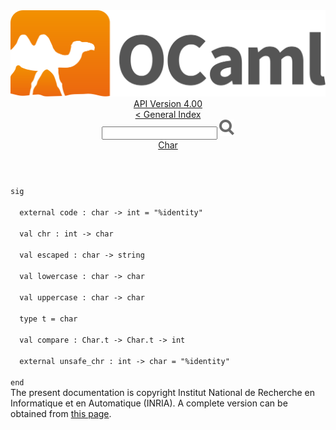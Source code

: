 <!-- ((! set title API !)) ((! set documentation !)) ((! set api !)) ((! set nobreadcrumb !)) -->
<div class="api"><header><nav class="toc brand"><a class="brand" href="https://ocaml.org/"><img src="colour-logo-gray.svg" class="svg" alt="OCaml"></a></nav><nav class="toc"><div class="toc_version"><a href="/docs" id="version-select">API Version 4.00</a></div><a href="index.html">&lt; General Index</a><div class="api_search"><input type="text" name="apisearch" id="api_search" oninput="mySearch(false);" onkeypress="this.oninput();" onclick="this.oninput();" onpaste="this.oninput();">
<img src="search_icon.svg" alt="Search" class="svg" onclick="mySearch(false)"></div>
<div id="search_results"></div><div class="toc_title"><a href="Char.html">Char</a></div><ul></ul></nav></header>
<code class="code"><span class="keyword">sig</span><br>
&nbsp;&nbsp;<span class="keyword">external</span>&nbsp;code&nbsp;:&nbsp;char&nbsp;<span class="keywordsign">-&gt;</span>&nbsp;int&nbsp;=&nbsp;<span class="string">"%identity"</span><br>
&nbsp;&nbsp;<span class="keyword">val</span>&nbsp;chr&nbsp;:&nbsp;int&nbsp;<span class="keywordsign">-&gt;</span>&nbsp;char<br>
&nbsp;&nbsp;<span class="keyword">val</span>&nbsp;escaped&nbsp;:&nbsp;char&nbsp;<span class="keywordsign">-&gt;</span>&nbsp;string<br>
&nbsp;&nbsp;<span class="keyword">val</span>&nbsp;lowercase&nbsp;:&nbsp;char&nbsp;<span class="keywordsign">-&gt;</span>&nbsp;char<br>
&nbsp;&nbsp;<span class="keyword">val</span>&nbsp;uppercase&nbsp;:&nbsp;char&nbsp;<span class="keywordsign">-&gt;</span>&nbsp;char<br>
&nbsp;&nbsp;<span class="keyword">type</span>&nbsp;t&nbsp;=&nbsp;char<br>
&nbsp;&nbsp;<span class="keyword">val</span>&nbsp;compare&nbsp;:&nbsp;<span class="constructor">Char</span>.t&nbsp;<span class="keywordsign">-&gt;</span>&nbsp;<span class="constructor">Char</span>.t&nbsp;<span class="keywordsign">-&gt;</span>&nbsp;int<br>
&nbsp;&nbsp;<span class="keyword">external</span>&nbsp;unsafe_chr&nbsp;:&nbsp;int&nbsp;<span class="keywordsign">-&gt;</span>&nbsp;char&nbsp;=&nbsp;<span class="string">"%identity"</span><br>
<span class="keyword">end</span></code><div class="copyright">The present documentation is copyright Institut National de Recherche en Informatique et en Automatique (INRIA). A complete version can be obtained from <a href="http://caml.inria.fr/pub/docs/manual-ocaml/">this page</a>.</div></div>